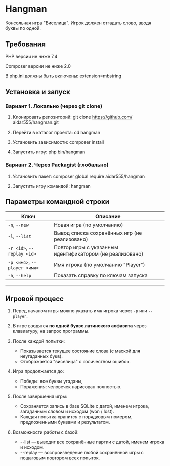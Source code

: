 # Hangman

Консольная игра "Виселица". Игрок должен отгадать слово, вводя буквы по одной.

## Требования

PHP версии не ниже 7.4

Composer версии не ниже 2.0

В php.ini должны быть включены:
 extension=mbstring

## Установка и запуск
### Вариант 1. Локально (через git clone)

1. Клонировать репозиторий: git clone https://github.com/
aidar555/hangman.git

2. Перейти в каталог проекта: cd hangman

3. Установить зависимости: composer install

4. Запустить игру: php bin/hangman

### Вариант 2. Через Packagist (глобально)

1. Установить пакет: composer global require aidar555/hangman

2. Запустить игру командой: hangman

## Параметры командной строки

| Ключ                         | Описание                                                 |
| ---------------------------- | -------------------------------------------------------- |
| `-n`, `--new`                | Новая игра (по умолчанию)                                |
| `-l`, `--list`               | Вывод списка сохранённых игр (не реализовано)            |
| `-r <id>`, `--replay <id>`   | Повтор игры с указанным идентификатором (не реализовано) |
| `-p <имя>`, `--player <имя>` | Имя игрока (по умолчанию "Player")                       |
| `-h`, `--help`               | Показать справку по ключам запуска                       |

---

## Игровой процесс

1. Перед началом игры можно указать имя игрока через `-p` или `--player`.

2. В игре вводятся **по одной букве латинского алфавита** через клавиатуру, на запрос программы.

3. После каждой попытки:
   * Показывается текущее состояние слова (с маской для неугаданных букв).
   * Отображается "виселица" с количеством ошибок.

4. Игра продолжается до:
   * Победы: все буквы угаданы,
   * Поражения: человечек нарисован полностью.
   
5. После завершения игры:
   * Сохраняется запись в базе SQLite с датой, именем игрока, загаданным словом и исходом (won / lost).
   * Каждая попытка хранится с порядковым номером, предложенными буквами и результатом.

6. Возможности работы с базой:
   * --list — выводит все сохранённые партии с датой, именем игрока и исходом.
   * --replay <id> — воспроизведение любой сохранённой игры с пошаговым повтором всех попыток.